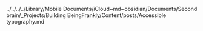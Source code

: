 ../../../../Library/Mobile Documents/iCloud~md~obsidian/Documents/Second brain/_Projects/Building BeingFrankly/Content/posts/Accessible typography.md